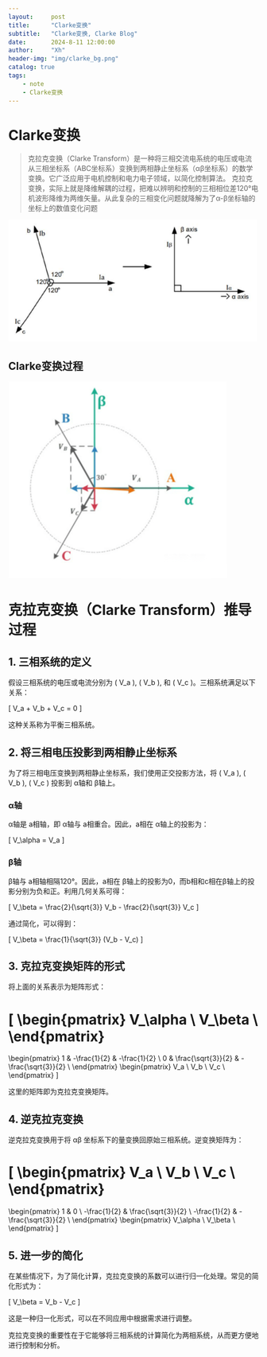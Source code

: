 ```yaml
---
layout:     post
title:      "Clarke变换"
subtitle:   "Clarke变换, Clarke Blog"
date:       2024-8-11 12:00:00
author:     "Xh"
header-img: "img/clarke_bg.png"
catalog: true
tags:
    - note
    - Clarke变换
---
```


# Clarke变换

> 克拉克变换（Clarke Transform）是一种将三相交流电系统的电压或电流从三相坐标系（ABC坐标系）变换到两相静止坐标系（αβ坐标系）的数学变换。它广泛应用于电机控制和电力电子领域，以简化控制算法。
> 克拉克变换，实际上就是降维解耦的过程，把难以辨明和控制的三相相位差120°电机波形降维为两维矢量。从此复杂的三相变化问题就降解为了α-β坐标轴的坐标上的数值变化问题

![img](/img/clarke_1.png)

## Clarke变换过程
![img](/img/clarke_2.png)

# 克拉克变换（Clarke Transform）推导过程


## 1. 三相系统的定义

假设三相系统的电压或电流分别为 \( V_a \), \( V_b \), 和 \( V_c \)。三相系统满足以下关系：

\[
V_a + V_b + V_c = 0
\]

这种关系称为平衡三相系统。

## 2. 将三相电压投影到两相静止坐标系

为了将三相电压变换到两相静止坐标系，我们使用正交投影方法，将 \( V_a \), \( V_b \), \( V_c \) 投影到 α轴和 β轴上。

### α轴

α轴是 a相轴，即 α轴与 a相重合。因此，a相在 α轴上的投影为：

\[
V_\alpha = V_a
\]

### β轴

β轴与 a相轴相隔120°。因此，a相在 β轴上的投影为0，而b相和c相在β轴上的投影分别为负和正。利用几何关系可得：

\[
V_\beta = \frac{2}{\sqrt{3}} V_b - \frac{2}{\sqrt{3}} V_c
\]

通过简化，可以得到：

\[
V_\beta = \frac{1}{\sqrt{3}} (V_b - V_c)
\]

## 3. 克拉克变换矩阵的形式

将上面的关系表示为矩阵形式：

\[
\begin{pmatrix}
V_\alpha \\
V_\beta \\
\end{pmatrix}
=
\begin{pmatrix}
1 & -\frac{1}{2} & -\frac{1}{2} \\
0 & \frac{\sqrt{3}}{2} & -\frac{\sqrt{3}}{2} \\
\end{pmatrix}
\begin{pmatrix}
V_a \\
V_b \\
V_c \\
\end{pmatrix}
\]

这里的矩阵即为克拉克变换矩阵。

## 4. 逆克拉克变换

逆克拉克变换用于将 αβ 坐标系下的量变换回原始三相系统。逆变换矩阵为：

\[
\begin{pmatrix}
V_a \\
V_b \\
V_c \\
\end{pmatrix}
=
\begin{pmatrix}
1 & 0 \\
-\frac{1}{2} & \frac{\sqrt{3}}{2} \\
-\frac{1}{2} & -\frac{\sqrt{3}}{2} \\
\end{pmatrix}
\begin{pmatrix}
V_\alpha \\
V_\beta \\
\end{pmatrix}
\]

## 5. 进一步的简化

在某些情况下，为了简化计算，克拉克变换的系数可以进行归一化处理。常见的简化形式为：

\[
V_\beta = V_b - V_c
\]

这是一种归一化形式，可以在不同应用中根据需求进行调整。

克拉克变换的重要性在于它能够将三相系统的计算简化为两相系统，从而更方便地进行控制和分析。
